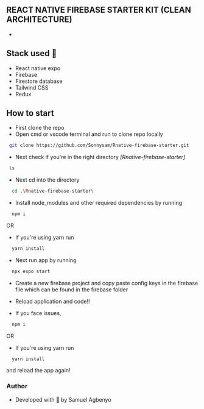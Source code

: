 ## REACT NATIVE FIREBASE STARTER KIT (CLEAN ARCHITECTURE)
- 


## Stack used 🚀

- React native expo
- Firebase
- Firestore database
- Tailwind CSS
- Redux



## How to start
- First clone the repo
- Open cmd or vscode terminal and run to clone repo locally

```sh
 git clone https://github.com/Sonnysam/Rnative-firebase-starter.git
```
- Next check if you're in the right directory *[Rnative-firebase-starter]*
```sh
 ls 
```
- Next cd into the directory 
```sh
  cd .\Rnative-firebase-starter\
```
- Install node_modules and other required dependencies by running
```sh
  npm i
```
OR 
- If you're using yarn run
```sh
  yarn install
```
- Next run app by running
```sh
  npx expo start
```

- Create a new firebase project and copy paste config keys in the firebase file which can be found in the firebase folder

- Reload application and code!!

- If you face issues, 
```sh
  npm i
```
OR 
- If you're using yarn run
```sh
  yarn install
```
and reload the app again!

### Author 
- Developed with 💖 by Samuel Agbenyo 




